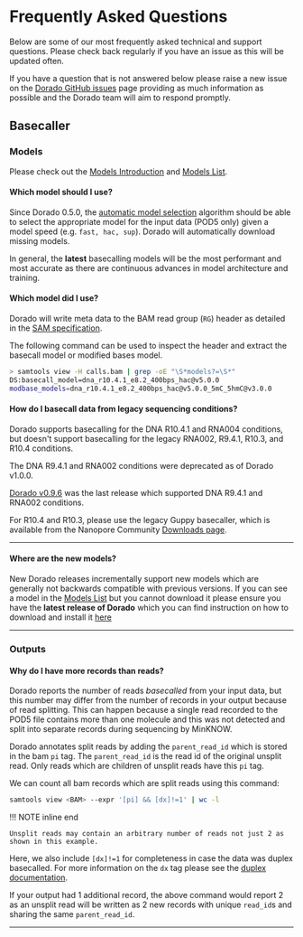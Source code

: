 
# Frequently Asked Questions

Below are some of our most frequently asked technical and support questions.
Please check back regularly if you have an issue as this will be updated often.

If you have a question that is not answered below please raise a new issue on the
[Dorado GitHub issues](https://github.com/nanoporetech/dorado/issues) page providing as
much information as possible and the Dorado team will aim to respond promptly.

## Basecaller

### Models

Please check out the [Models Introduction]({{find("models")}}) and [Models List]({{find("list")}}).

#### Which model should I use?

Since Dorado 0.5.0, the [automatic model selection]({{find("complex")}})
algorithm should be able to select the appropriate model for the input data (POD5 only)
given a model speed (e.g. `fast, hac, sup`). Dorado will automatically download missing models.

In general, the **latest** basecalling models will be the most performant and most accurate as
there are continuous advances in model architecture and training.

#### Which model did I use?

Dorado will write meta data to the BAM read group (`RG`) header as detailed in the
[SAM specification]({{find("sam_spec")}}#read-group-header).

The following command can be used to inspect the header and extract the
basecall model or modified bases model.

```bash
> samtools view -H calls.bam | grep -oE "\S*models?=\S*"
DS:basecall_model=dna_r10.4.1_e8.2_400bps_hac@v5.0.0
modbase_models=dna_r10.4.1_e8.2_400bps_hac@v5.0.0_5mC_5hmC@v3.0.0
```

#### How do I basecall data from legacy sequencing conditions?

Dorado supports basecalling for the DNA R10.4.1 and RNA004 conditions, but doesn't support basecalling
for the legacy RNA002, R9.4.1, R10.3, and R10.4 conditions.

The DNA R9.4.1 and RNA002 conditions were deprecated as of Dorado v1.0.0.

[Dorado v0.9.6](https://github.com/nanoporetech/dorado/releases/tag/v0.9.6) was the last release which
supported DNA R9.4.1 and RNA002 conditions.

For R10.4 and R10.3, please use the legacy Guppy basecaller, which is available from the
Nanopore Community [Downloads page](https://community.nanoporetech.com/downloads).

---

#### Where are the new models?

New Dorado releases incrementally support new models which are generally not backwards compatible
with previous versions.
If you can see a model in the [Models List]({{find("list")}}) but you cannot download it
please ensure you have the **latest release of Dorado** which you can find instruction on
how to download and install it [here]({{find("index")}}#installation)

---

### Outputs

#### Why do I have more records than reads?

Dorado reports the number of reads *basecalled* from your input data, but this number may differ
from the number of records in your output because of read splitting. This can happen because a
single read recorded to the POD5 file contains more than one molecule and this was not detected
and split into separate records during sequencing by MinKNOW.

Dorado annotates split reads by adding the `parent_read_id` which is stored in the bam `pi` tag.
The `parent_read_id` is the read id of the original unsplit read. Only reads which are children of
unsplit reads have this `pi` tag.

We can count all bam records which are split reads using this command:

```bash
samtools view <BAM> --expr '[pi] && [dx]!=1' | wc -l
```

!!! NOTE inline end

    Unsplit reads may contain an arbitrary number of reads not just 2 as shown in this example.

Here, we also include `[dx]!=1` for completeness in case the data was duplex basecalled.
For more information on the `dx` tag please see the [duplex documentation]({{find("duplex")}}#duplex-sequence-metadata).

If your output had 1 additional record, the above command would report 2 as an unsplit read
will be written as 2 new records with unique `read_id`s and sharing the same `parent_read_id`.

---

